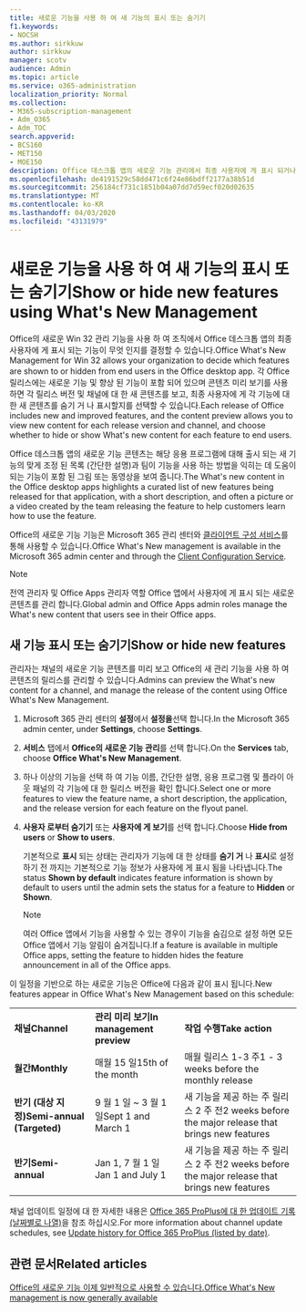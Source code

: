 ```yaml
---
title: 새로운 기능을 사용 하 여 새 기능의 표시 또는 숨기기
f1.keywords:
- NOCSH
ms.author: sirkkuw
author: sirkkuw
manager: scotv
audience: Admin
ms.topic: article
ms.service: o365-administration
localization_priority: Normal
ms.collection:
- M365-subscription-management
- Adm_O365
- Adm_TOC
search.appverid:
- BCS160
- MET150
- MOE150
description: Office 데스크톱 앱의 새로운 기능 관리에서 최종 사용자에 게 표시 되거나 숨겨진 기능과 새 콘텐츠를 볼 것인지 여부를 결정 합니다.
ms.openlocfilehash: de4191529c58dd471c6f24e86bdff2177a38b51d
ms.sourcegitcommit: 256184cf731c1851b04a07dd7d59ecf020d02635
ms.translationtype: MT
ms.contentlocale: ko-KR
ms.lasthandoff: 04/03/2020
ms.locfileid: "43131979"
---
```

# <a name="show-or-hide-new-features-using-whats-new-management"></a><span data-ttu-id="27eed-103">새로운 기능을 사용 하 여 새 기능의 표시 또는 숨기기</span><span class="sxs-lookup"><span data-stu-id="27eed-103">Show or hide new features using What's New Management</span></span>

<span data-ttu-id="27eed-104">Office의 새로운 Win 32 관리 기능을 사용 하 여 조직에서 Office 데스크톱 앱의 최종 사용자에 게 표시 되는 기능이 무엇 인지를 결정할 수 있습니다.</span><span class="sxs-lookup"><span data-stu-id="27eed-104">Office What's New Management for Win 32 allows your organization to decide which features are shown to or hidden from end users in the Office desktop app.</span></span> <span data-ttu-id="27eed-105">각 Office 릴리스에는 새로운 기능 및 향상 된 기능이 포함 되어 있으며 콘텐츠 미리 보기를 사용 하면 각 릴리스 버전 및 채널에 대 한 새 콘텐츠를 보고, 최종 사용자에 게 각 기능에 대 한 새 콘텐츠를 숨기 거 나 표시할지를 선택할 수 있습니다.</span><span class="sxs-lookup"><span data-stu-id="27eed-105">Each release of Office includes new and improved features, and the content preview allows you to view new content for each release version and channel, and choose whether to hide or show What's new content for each feature to end users.</span></span> 

<span data-ttu-id="27eed-106">Office 데스크톱 앱의 새로운 기능 콘텐츠는 해당 응용 프로그램에 대해 출시 되는 새 기능의 맞게 조정 된 목록 (간단한 설명)과 팀이 기능을 사용 하는 방법을 익히는 데 도움이 되는 기능이 포함 된 그림 또는 동영상을 보여 줍니다.</span><span class="sxs-lookup"><span data-stu-id="27eed-106">The What's new content in the Office desktop apps highlights a curated list of new features being released for that application, with a short description, and often a picture or a video created by the team releasing the feature to help customers learn how to use the feature.</span></span> 

<span data-ttu-id="27eed-107">Office의 새로운 기능 기능은 Microsoft 365 관리 센터와 [클라이언트 구성 서비스](https://config.office.com)를 통해 사용할 수 있습니다.</span><span class="sxs-lookup"><span data-stu-id="27eed-107">Office What's New management is available in the Microsoft 365 admin center and through the [Client Configuration Service](https://config.office.com).</span></span>

> [!NOTE]
> <span data-ttu-id="27eed-108">전역 관리자 및 Office Apps 관리자 역할 Office 앱에서 사용자에 게 표시 되는 새로운 콘텐츠를 관리 합니다.</span><span class="sxs-lookup"><span data-stu-id="27eed-108">Global admin and Office Apps admin roles manage the What's new content that users see in their Office apps.</span></span>

##  <a name="show-or-hide-new-features"></a><span data-ttu-id="27eed-109">새 기능 표시 또는 숨기기</span><span class="sxs-lookup"><span data-stu-id="27eed-109">Show or hide new features</span></span> 

<span data-ttu-id="27eed-110">관리자는 채널의 새로운 기능 콘텐츠를 미리 보고 Office의 새 관리 기능을 사용 하 여 콘텐츠의 릴리스를 관리할 수 있습니다.</span><span class="sxs-lookup"><span data-stu-id="27eed-110">Admins can preview the What's new content for a channel, and manage the release of the content using Office What's New Management.</span></span>

1. <span data-ttu-id="27eed-111">Microsoft 365 관리 센터의 **설정**에서 **설정을**선택 합니다.</span><span class="sxs-lookup"><span data-stu-id="27eed-111">In the Microsoft 365 admin center, under **Settings**, choose **Settings**.</span></span>

2. <span data-ttu-id="27eed-112">**서비스** 탭에서 **Office의 새로운 기능 관리**를 선택 합니다.</span><span class="sxs-lookup"><span data-stu-id="27eed-112">On the **Services** tab, choose **Office What's New Management**.</span></span>

3. <span data-ttu-id="27eed-113">하나 이상의 기능을 선택 하 여 기능 이름, 간단한 설명, 응용 프로그램 및 플라이 아웃 패널의 각 기능에 대 한 릴리스 버전을 확인 합니다.</span><span class="sxs-lookup"><span data-stu-id="27eed-113">Select one or more features to view the feature name, a short description, the application, and the release version for each feature on the flyout panel.</span></span>

4. <span data-ttu-id="27eed-114">**사용자 로부터 숨기기** 또는 **사용자에 게 보기**를 선택 합니다.</span><span class="sxs-lookup"><span data-stu-id="27eed-114">Choose **Hide from users** or **Show to users**.</span></span>  

    <span data-ttu-id="27eed-115">기본적으로 **표시** 되는 상태는 관리자가 기능에 대 한 상태를 **숨기 거** 나 **표시**로 설정 하기 전 까지는 기본적으로 기능 정보가 사용자에 게 표시 됨을 나타냅니다.</span><span class="sxs-lookup"><span data-stu-id="27eed-115">The status **Shown by default** indicates feature information is shown by default to users until the admin sets the status for a feature to **Hidden** or **Shown**.</span></span>  

    > [!NOTE]
    > <span data-ttu-id="27eed-116">여러 Office 앱에서 기능을 사용할 수 있는 경우이 기능을 숨김으로 설정 하면 모든 Office 앱에서 기능 알림이 숨겨집니다.</span><span class="sxs-lookup"><span data-stu-id="27eed-116">If a feature is available in multiple Office apps, setting the feature to hidden hides the feature announcement in all of the Office apps.</span></span>

<span data-ttu-id="27eed-117">이 일정을 기반으로 하는 새로운 기능은 Office에 다음과 같이 표시 됩니다.</span><span class="sxs-lookup"><span data-stu-id="27eed-117">New features appear in Office What's New Management based on this schedule:</span></span>

||||
|:-----|:-----|:-----|
|<span data-ttu-id="27eed-118">**채널**</span><span class="sxs-lookup"><span data-stu-id="27eed-118">**Channel**</span></span> <br/> |<span data-ttu-id="27eed-119">**관리 미리 보기**</span><span class="sxs-lookup"><span data-stu-id="27eed-119">**In management preview**</span></span> <br/> |<span data-ttu-id="27eed-120">**작업 수행**</span><span class="sxs-lookup"><span data-stu-id="27eed-120">**Take action**</span></span> <br/> |
|<span data-ttu-id="27eed-121">**월간**</span><span class="sxs-lookup"><span data-stu-id="27eed-121">**Monthly**</span></span> <br/> |<span data-ttu-id="27eed-122">매월 15 일</span><span class="sxs-lookup"><span data-stu-id="27eed-122">15th of the month</span></span>  <br/> |<span data-ttu-id="27eed-123">매월 릴리스 1-3 주</span><span class="sxs-lookup"><span data-stu-id="27eed-123">1 - 3 weeks before the monthly release</span></span> <br/> |
|<span data-ttu-id="27eed-124">**반기 (대상 지정)**</span><span class="sxs-lookup"><span data-stu-id="27eed-124">**Semi-annual (Targeted)**</span></span> <br/> |<span data-ttu-id="27eed-125">9 월 1 일 ~ 3 월 1 일</span><span class="sxs-lookup"><span data-stu-id="27eed-125">Sept 1 and March 1</span></span> <br/> | <span data-ttu-id="27eed-126">새 기능을 제공 하는 주 릴리스 2 주 전</span><span class="sxs-lookup"><span data-stu-id="27eed-126">2 weeks before the major release that brings new features</span></span>
|<span data-ttu-id="27eed-127">**반기**</span><span class="sxs-lookup"><span data-stu-id="27eed-127">**Semi-annual**</span></span> <br/> |<span data-ttu-id="27eed-128">Jan 1, 7 월 1 일</span><span class="sxs-lookup"><span data-stu-id="27eed-128">Jan 1 and July 1</span></span> <br/> | <span data-ttu-id="27eed-129">새 기능을 제공 하는 주 릴리스 2 주 전</span><span class="sxs-lookup"><span data-stu-id="27eed-129">2 weeks before the major release that brings new features</span></span><br/> |

<span data-ttu-id="27eed-130">채널 업데이트 일정에 대 한 자세한 내용은 [Office 365 ProPlus에 대 한 업데이트 기록 (날짜별로 나열)](https://docs.microsoft.com/officeupdates/update-history-office365-proplus-by-date)을 참조 하십시오.</span><span class="sxs-lookup"><span data-stu-id="27eed-130">For more information about channel update schedules, see [Update history for Office 365 ProPlus (listed by date)](https://docs.microsoft.com/officeupdates/update-history-office365-proplus-by-date).</span></span>

## <a name="related-articles"></a><span data-ttu-id="27eed-131">관련 문서</span><span class="sxs-lookup"><span data-stu-id="27eed-131">Related articles</span></span>

[<span data-ttu-id="27eed-132">Office의 새로운 기능 이제 일반적으로 사용할 수 있습니다.</span><span class="sxs-lookup"><span data-stu-id="27eed-132">Office What's New management is now generally available</span></span>](https://techcommunity.microsoft.com/t5/microsoft-365-blog/office-what-s-new-management-is-now-generally-available/ba-p/1179954)